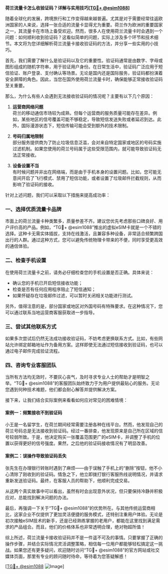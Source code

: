 **荷兰流量卡怎么收验证码？详解与实用技巧[[TG💪+ @esim1088](https://t.me/s/esim1088)]**

随着全球化的发展，跨境旅行和工作变得越来越普遍。尤其是对于需要经常往返欧洲国家的人来说，选择一张合适的流量卡显得尤为重要。荷兰作为欧洲的重要国家之一，其流量卡在市场上备受欢迎。然而，很多人在使用荷兰流量卡时会遇到一个问题：如何顺利收到验证码？这看似简单的问题，实际上涉及多个环节和技术细节。本文将为您详细解析荷兰流量卡接收验证码的方法，并分享一些实用的小技巧。

首先，我们需要了解什么是验证码以及它的重要性。验证码通常是由数字、字母或图形组成的随机字符串，用于验证用户身份。在日常生活中，验证码广泛应用于短信验证、账户登录、支付确认等场景。无论是国内还是国际服务，验证码都扮演着安全屏障的角色。因此，当您在国外使用荷兰流量卡时，确保能够正常接收验证码至关重要。

那么，为什么有些人会遇到无法接收验证码的情况呢？主要有以下几个原因：

1. **运营商网络问题**  
   荷兰的移动通信市场较为成熟，但每个运营商的服务质量可能存在差异。例如，某些地区的信号覆盖可能不够稳定，导致短信发送失败或者延迟到达。此外，国际漫游状态下，短信传输可能会受到额外的技术限制。

2. **号码归属地限制**  
   部分服务提供商为了防止垃圾信息泛滥，会对来自特定国家或地区的号码实施过滤机制。如果您使用的荷兰号码属于这些受限范围内，就可能导致验证码无法正常接收。

3. **设备设置不当**  
   有时候问题并非出在网络端，而是由于手机本身的设置问题。比如，您可能无意间开启了飞行模式、禁用了短信功能，或者设置了垃圾邮件拦截规则，从而影响了验证码的接收。

针对上述问题，我们可以采取以下措施来提高成功率：

### 一、选择优质流量卡品牌

市面上的荷兰流量卡种类繁多，质量参差不齐。建议您优先考虑那些口碑良好、用户评价高的产品。例如，“TG💪+ @esim1088”推出的虚拟eSIM卡就是一个不错的选择。这种卡无需实体插拔，支持在线激活，且兼容多种设备，非常适合频繁跨国出行的人群。通过这种方式，您可以避免传统物理卡带来的不便，同时享受更高效的通信体验。

### 二、检查手机设置

在使用荷兰流量卡之前，请务必仔细检查您的手机设置是否正确。具体来说：

- 确认您的手机已开启短信接收功能；
- 检查是否有任何应用程序阻止了短信通知；
- 如果怀疑存在垃圾邮件过滤，可以暂时关闭相关功能进行测试。

另外，值得注意的是，部分国家或地区对外国号码有特殊要求。在这种情况下，您可以通过联系当地运营商客服获取进一步指导。

### 三、尝试其他联系方式

如果多次尝试后仍然无法成功接收验证码，不妨考虑更换联系方式。比如，有些网站允许绑定邮箱地址作为备用方案。这样即使无法通过短信接收到验证码，也可以通过电子邮件完成验证流程。

### 四、咨询专业客服团队

当所有方法均无效时，不要灰心丧气，及时寻求专业人士的帮助才是明智之举。“TG💪+ @esim1088”的客服团队始终致力于为用户提供最贴心的服务。无论您遇到何种技术难题，他们都会耐心解答并提供解决方案。

接下来，让我们结合实际案例来看看如何应对常见的困难情境：

#### 案例一：频繁接收不到验证码

小王是一名留学生，在荷兰期间经常需要注册各种在线平台。然而，他发现自己的荷兰号码总是无法接收到验证码。经过一番排查，他发现原来是自己所在区域的信号较弱所致。于是，他决定购买一张覆盖范围更广的eSIM卡，并调整了手机的位置以获得更好的信号强度。果然，之后他的验证码接收情况有了明显改善。

#### 案例二：误操作导致验证码丢失

张先生在办理银行转账时遇到了麻烦——由于误触了手机上的“删除”按钮，他不小心清除了刚收到的验证码。情急之下，他立即拨打银行客服热线说明情况，并请求重新发送验证码。最终，在客服人员的帮助下，他顺利完成交易。

从这两个真实故事中可以看出，虽然有时会出现意外状况，但只要保持冷静并积极应对，总能找到解决问题的办法。

最后，再强调一下关于“TG💪+ @esim1088”的优势所在。与其他传统运营商相比，这家企业不仅提供了更加灵活便捷的服务模式，还特别注重用户体验。无论是初次接触eSIM技术的新手，还是已经熟练掌握的老用户，都能在这里找到满足需求的产品组合。而且，他们的价格体系也非常透明合理，绝对物超所值！

综上所述，荷兰流量卡接收验证码并不是一件遥不可及的事情。只要掌握了正确的操作步骤，并结合实际情况灵活调整策略，相信每一位用户都能够轻松搞定这一挑战。如果您还有更多疑问，欢迎随时访问“TG💪+ @esim1088”的官方网站或社交媒体页面，那里有专业的顾问随时待命，等待着为您答疑解惑！

[[TG💪+ @esim1088](https://t.me/s/esim1088) ![Image](https://i.postimg.cc/4NQfJmqS/Snipaste-2025-05-13-00-14-12.png)]